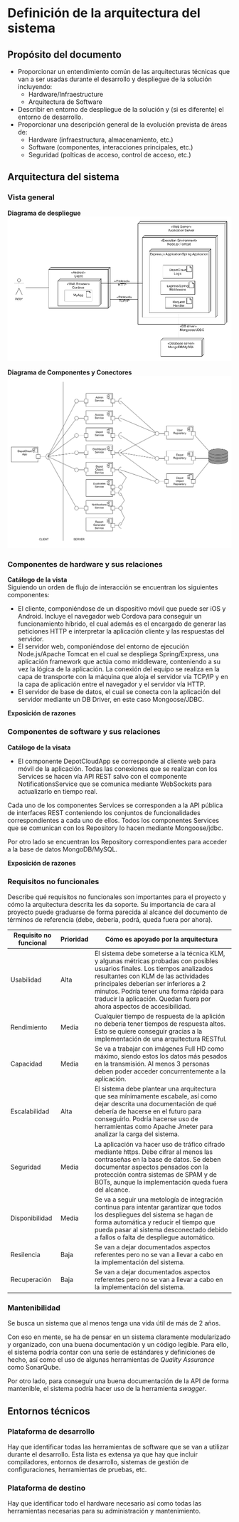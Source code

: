 # Definición de la arquitectura del sistema
## Propósito del documento
* Proporcionar un entendimiento común de las arquitecturas técnicas que van a ser usadas durante el desarrollo y despliegue de la solución incluyendo:
  * Hardware/Infraestructure
  * Arquitectura de Software
* Describir en entorno de despliegue de la solución y (si es diferente) el entorno de desarrollo.
* Proporcionar una descripción general de la evolución prevista de áreas de:
  * Hardware (infraestructura, almacenamiento, etc.)
  * Software (componentes, interacciones principales, etc.)
  * Seguridad (polticas de acceso, control de acceso, etc.)
## Arquitectura del sistema
### Vista general
**Diagrama de despliegue**
![CyC](images/Deployment.png)

**Diagrama de Componentes y Conectores**
![CyC](images/CyC.png)

### Componentes de hardware y sus relaciones
**Catálogo de la vista**  
Siguiendo un orden de flujo de interacción se encuentran los siguientes componentes:
* El cliente, componiéndose de un dispositivo móvil que puede ser iOS y Android. Incluye el navegador web Cordova para conseguir un funcionamiento híbrido, el cual además es el encargado de generar las peticiones HTTP e interpretar la aplicación cliente y las respuestas del servidor.
* El servidor web, componiéndose del entorno de ejecución Node.js/Apache Tomcat en el cual se despliega Spring/Express, una aplicación framework que actúa como middleware, conteniendo a su vez la lógica de la aplicación. La conexión del equipo se realiza en la capa de transporte con la máquina que aloja el servidor vía TCP/IP y en la capa de aplicación entre el navegador y el servidor vía HTTP.
* El servidor de base de datos, el cual se conecta con la aplicación del servidor mediante un DB Driver, en este caso Mongoose/JDBC.

**Exposición de razones**  


### Componentes de software y sus relaciones
**Catálogo de la visata**  
* El componente DepotCloudApp se corresponde al cliente web para móvil de la aplicación. Todas las conexiones que se realizan con los Services se hacen vía API REST salvo con el componente NotificationsService que se comunica mediante WebSockets para actualizarlo en tiempo real.

Cada uno de los componentes Services se corresponden a la API pública de interfaces REST conteniendo los conjuntos de funcionalidades correspondientes a cada uno de ellos. Todos los componentes Services que se comunican con los Repository lo hacen mediante Mongoose/jdbc.

Por otro lado se encuentran los Repository correspondientes para acceder a la base de datos MongoDB/MySQL.

**Exposición de razones**

### Requisitos no funcionales
Describe qué requisitos no funcionales son importantes para el proyecto y cómo la arquitectura descrita les da soporte. 
Su importancia de cara al proyecto puede graduarse de forma parecida al alcance del documento de términos de referencia 
(debe, debería, podrá, queda fuera por ahora).

| Requisito no funcional | Prioridad | Cómo es apoyado por la arquitectura |
| ---------------------- | --------- | ----------- |
| Usabilidad | Alta | El sistema debe someterse a la técnica KLM, y algunas métricas probadas con posibles usuarios finales. Los tiempos analizados resultantes con KLM de las actividades principales deberían ser inferiores a 2 minutos. Podría tener una forma rápida para traducir la aplicación. Quedan fuera por ahora aspectos de accesibilidad.
| Rendimiento | Media | Cualquier tiempo de respuesta de la aplición no debería tener tiempos de respuesta altos. Esto se quiere conseguir gracias a la implementación de una arquitectura RESTful.
| Capacidad | Media | Se va a trabajar con imágenes Full HD como máximo, siendo estos los datos más pesados en la transmisión. Al menos 3 personas deben poder acceder concurrentemente a la aplicación.
| Escalabilidad | Alta | El sistema debe plantear una arquitectura que sea mínimamente escabale, así como dejar descrita una documentación de qué debería de hacerse en el futuro para conseguirlo. Podría hacerse uso de herramientas como Apache Jmeter para analizar la carga del sistema.
| Seguridad | Media | La aplicación va hacer uso de tráfico cifrado mediante https. Debe cifrar al menos las contraseñas en la base de datos. Se deben documentar aspectos pensados con la protección contra sistemas de SPAM y de BOTs, aunque la implementación queda fuera del alcance.
| Disponibilidad | Media | Se va a seguir una metología de integración continua para intentar garantizar que todos los despliegues del sistema se hagan de forma automática y reducir el tiempo que pueda pasar al sistema desconectado debido a fallos o falta de despliegue automático.
| Resilencia | Baja | Se van a dejar documentados aspectos referentes pero no se van a llevar a cabo en la implementación del sistema.
| Recuperación | Baja | Se van a dejar documentados aspectos referentes pero no se van a llevar a cabo en la implementación del sistema.
### Mantenibilidad
Se busca un sistema que al menos tenga una vida útil de más de 2 años.  

Con eso en mente, se ha de pensar en un sistema claramente modularizado y organizado, con una buena documentación y un código legible. Para ello, el sistema podría contar con una serie de estándares y definiciones de hecho, así como el uso de algunas herramientas de *Quality Assurance* como SonarQube.
 
Por otro lado, para conseguir una buena documentación de la API de forma mantenible, el sistema podría hacer uso de la herramienta *swagger*.

## Entornos técnicos
### Plataforma de desarrollo
Hay que identificar todas las herramientas de software que se van a utilizar durante el desarrollo. Esta lista es extensa ya que hay
que incluir compiladores, entornos de desarrollo, sistemas de gestión de configuraciones, herramientas de pruebas, etc.
### Plataforma de destino
Hay que identificar todo el hardware necesario así como todas las herramientas necesarias para su administración y mantenimiento.
